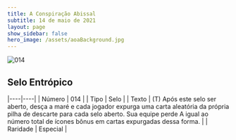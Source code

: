 ```yaml
---
title: A Conspiração Abissal
subtitle: 14 de maio de 2021
layout: page
show_sidebar: false
hero_image: /assets/aoaBackground.jpg
---
```


![014](https://cards-keyforge.s3.eu-north-1.amazonaws.com/media/pt/tac/014.png)

## Selo Entrópico

|----|----|
| Número | 014 |
| Tipo | Selo |
| Texto | (T) Após este selo ser aberto, desça a  maré e cada jogador expurga uma carta  aleatória da própria pilha de descarte  para cada selo aberto. Sua equipe perde  A igual ao número total de ícones bônus  em cartas expurgadas dessa forma. |
| Raridade | Especial |

